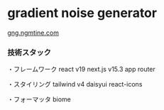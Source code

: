# gradient noise generator

[gng.ngmtine.com](https://gng.ngmtine.com/)

### 技術スタック

・フレームワーク
react v19
next.js v15.3 app router

・スタイリング
tailwind v4
daisyui
react-icons

・フォーマッタ
biome
